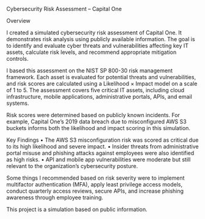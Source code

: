 Cybersecurity Risk Assessment – Capital One

Overview

I created a simulated cybersecurity risk assessment of Capital One. It demonstrates risk analysis using publicly available information. The goal is to identify and evaluate cyber threats and vulnerabilities affecting key IT assets, calculate risk levels, and recommend appropriate mitigation controls.

I based this assessment on the NIST SP 800-30 risk management framework. Each asset is evaluated for potential threats and vulnerabilities, and risk scores are calculated using a Likelihood × Impact model on a scale of 1 to 5. The assessment covers five critical IT assets, including cloud infrastructure, mobile applications, administrative portals, APIs, and email systems.

Risk scores were determined based on publicly known incidents. For example, Capital One’s 2019 data breach due to misconfigured AWS S3 buckets informs both the likelihood and impact scoring in this simulation.

Key Findings
	•	The AWS S3 misconfiguration risk was scored as critical due to its high likelihood and severe impact.
	•	Insider threats from administrative portal misuse and phishing attacks against employees were also identified as high risks.
	•	API and mobile app vulnerabilities were moderate but still relevant to the organization’s cybersecurity posture.


Some things I recommended based on risk severity were to implement multifactor authentication (MFA), apply least privilege access models, conduct quarterly access reviews, secure APIs, and increase phishing awareness through employee training.

This project is a simulation based on public information.
